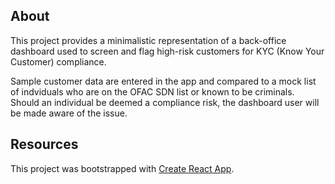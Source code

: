 ## About
This project provides a minimalistic representation of a back-office dashboard used to screen and flag high-risk customers for KYC (Know Your Customer) compliance.

Sample customer data are entered in the app and compared to a mock list of indviduals  who are on the OFAC SDN list or known to be criminals. Should an individual be deemed a compliance risk, the dashboard user will be made aware of the issue.


## Resources
This project was bootstrapped with [Create React App](https://github.com/facebook/create-react-app).
